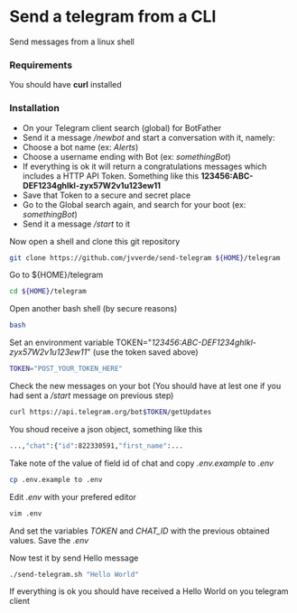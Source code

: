 # Send a telegram from a CLI
Send messages from a linux shell

### Requirements

You should have **curl** installed

### Installation

* On your Telegram client search (global) for BotFather
* Send it a message */newbot* and start a conversation with it, namely:
* Choose a bot name (ex: *Alerts*)
* Choose a username ending with Bot (ex: *somethingBot*)
* If everything is ok it will return a congratulations messages which includes a HTTP API Token. Something like this **123456:ABC-DEF1234ghIkl-zyx57W2v1u123ew11**
* Save that Token to a secure and secret place
* Go to the Global search again, and search for your boot (ex: *somethingBot*)
* Send it a message */start* to it

Now open a shell and clone this git repository
```bash
git clone https://github.com/jvverde/send-telegram ${HOME}/telegram
```
Go to ${HOME}/telegram
```bash
cd ${HOME}/telegram
```
Open another bash shell (by secure reasons)
```bash
bash
```
Set an environment variable TOKEN="*123456:ABC-DEF1234ghIkl-zyx57W2v1u123ew11*" (use the token saved above)
```bash
TOKEN="POST_YOUR_TOKEN_HERE"
```
Check the new messages on your bot (You should have at lest one if you had sent a */start* message on previous step)
```bash
curl https://api.telegram.org/bot$TOKEN/getUpdates
```
You shoud receive a json object, something like this
```bash
...,"chat":{"id":822330591,"first_name":...
```
Take note of the value of field id of chat and copy *.env.example* to *.env*

```bash
cp .env.example to .env
```
Edit *.env* with your prefered editor
```bash
vim .env
```
And set the variables *TOKEN* and *CHAT_ID* with the previous obtained values.
Save the *.env*

Now test it by send Hello message
```bash
./send-telegram.sh "Hello World"
```
If everything is ok you should have received a Hello World on you telegram client